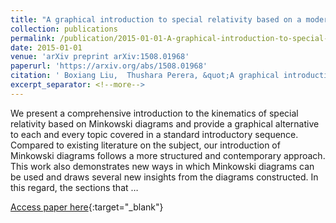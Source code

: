 ```yaml
---
title: "A graphical introduction to special relativity based on a modern approach to Minkowski diagrams"
collection: publications
permalink: /publication/2015-01-01-A-graphical-introduction-to-special-relativity-based-on-a-modern-approach-to-Minkowski-diagrams
date: 2015-01-01
venue: 'arXiv preprint arXiv:1508.01968'
paperurl: 'https://arxiv.org/abs/1508.01968'
citation: ' Boxiang Liu,  Thushara Perera, &quot;A graphical introduction to special relativity based on a modern approach to Minkowski diagrams.&quot; arXiv preprint arXiv:1508.01968, 2015.'
excerpt_separator: <!--more-->
---
```

<!--more-->
We present a comprehensive introduction to the kinematics of special relativity based on Minkowski diagrams and provide a graphical alternative to each and every topic covered in a standard introductory sequence. Compared to existing literature on the subject, our introduction of Minkowski diagrams follows a more structured and contemporary approach. This work also demonstrates new ways in which Minkowski diagrams can be used and draws several new insights from the diagrams constructed. In this regard, the sections that …

[Access paper here](https://arxiv.org/abs/1508.01968){:target="_blank"}
